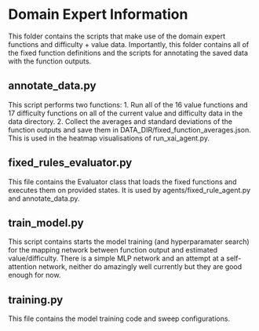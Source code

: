 # Domain Expert Information

This folder contains the scripts that make use of the domain expert functions and difficulty + value data. Importantly, this folder contains all of the fixed function definitions and the scripts for annotating the saved data with the function outputs.

## annotate_data.py

This script performs two functions:
    1. Run all of the 16 value functions and 17 difficulty functions on all of the current value and difficulty data in the data directory.
    2. Collect the averages and standard deviations of the function outputs and save them in DATA_DIR/fixed_function_averages.json. This is used in the heatmap visualisations of run_xai_agent.py.

## fixed_rules_evaluator.py

This file contains the Evaluator class that loads the fixed functions and executes them on provided states. It is used by agents/fixed_rule_agent.py and annotate_data.py.

## train_model.py

This script contains starts the model training (and hyperparamater search) for the mapping network between function output and estimated value/difficulty. There is a simple MLP network and an attempt at a self-attention network, neither do amazingly well currently but they are good enough for now.

## training.py 

This file contains the model training code and sweep configurations.